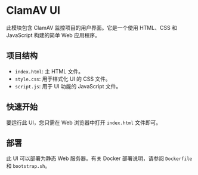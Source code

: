 # ClamAV UI

此模块包含 ClamAV 监控项目的用户界面。它是一个使用 HTML、CSS 和 JavaScript 构建的简单 Web 应用程序。

## 项目结构

- `index.html`: 主 HTML 文件。
- `style.css`: 用于样式化 UI 的 CSS 文件。
- `script.js`: 用于 UI 功能的 JavaScript 文件。

## 快速开始

要运行此 UI，您只需在 Web 浏览器中打开 `index.html` 文件即可。

## 部署

此 UI 可以部署为静态 Web 服务器。有关 Docker 部署说明，请参阅 `Dockerfile` 和 `bootstrap.sh`。